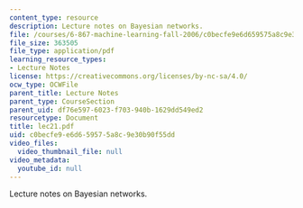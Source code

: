```yaml
---
content_type: resource
description: Lecture notes on Bayesian networks.
file: /courses/6-867-machine-learning-fall-2006/c0becfe9e6d659575a8c9e30b90f55dd_lec21.pdf
file_size: 363505
file_type: application/pdf
learning_resource_types:
- Lecture Notes
license: https://creativecommons.org/licenses/by-nc-sa/4.0/
ocw_type: OCWFile
parent_title: Lecture Notes
parent_type: CourseSection
parent_uid: df76e597-6023-f703-940b-1629dd549ed2
resourcetype: Document
title: lec21.pdf
uid: c0becfe9-e6d6-5957-5a8c-9e30b90f55dd
video_files:
  video_thumbnail_file: null
video_metadata:
  youtube_id: null
---
```

Lecture notes on Bayesian networks.